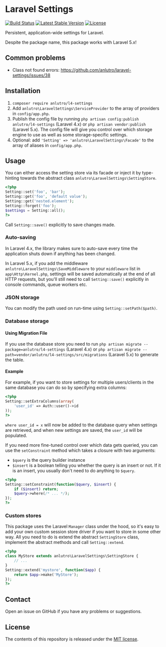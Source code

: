 # Laravel Settings

[![Build Status](https://travis-ci.org/anlutro/laravel-settings.png?branch=master)](https://travis-ci.org/anlutro/laravel-settings)
[![Latest Stable Version](https://poser.pugx.org/anlutro/l4-settings/v/stable.svg)](https://github.com/anlutro/laravel-settings/releases)
[![License](https://poser.pugx.org/anlutro/l4-settings/license.svg)](http://opensource.org/licenses/MIT)

Persistent, application-wide settings for Laravel.

Despite the package name, this package works with Laravel 5.x!

## Common problems

- Class not found errors: https://github.com/anlutro/laravel-settings/issues/38

## Installation

1. `composer require anlutro/l4-settings`
2. Add `anlutro\LaravelSettings\ServiceProvider` to the array of providers in `config/app.php`.
3. Publish the config file by running `php artisan config:publish anlutro/l4-settings` (Laravel 4.x) or `php artisan vendor:publish` (Laravel 5.x). The config file will give you control over which storage engine to use as well as some storage-specific settings.
4. Optional: add `'Setting' => 'anlutro\LaravelSettings\Facade'` to the array of aliases in `config/app.php`.

## Usage

You can either access the setting store via its facade or inject it by type-hinting towards the abstract class `anlutro\LaravelSettings\SettingStore`.

```php
<?php
Setting::set('foo', 'bar');
Setting::get('foo', 'default value');
Setting::get('nested.element');
Setting::forget('foo');
$settings = Setting::all();
?>
```

Call `Setting::save()` explicitly to save changes made.


### Auto-saving

In Laravel 4.x, the library makes sure to auto-save every time the application shuts down if anything has been changed.

In Laravel 5.x, if you add the middleware `anlutro\LaravelSettings\SaveMiddleware` to your `middleware` list in `app\Http\Kernel.php`, settings will be saved automatically at the end of all HTTP requests, but you'll still need to call `Setting::save()` explicitly in console commands, queue workers etc.


### JSON storage

You can modify the path used on run-time using `Setting::setPath($path)`.


### Database storage

#### Using Migration File

If you use the database store you need to run `php artisan migrate --package=anlutro/l4-settings` (Laravel 4.x) or `php artisan migrate --path=vendor/anlutro/l4-settings/src/migrations` (Laravel 5.x) to generate the table.

#### Example

For example, if you want to store settings for multiple users/clients in the same database you can do so by specifying extra columns:

```php
<?php
Setting::setExtraColumns(array(
	'user_id' => Auth::user()->id
));
?>
```

`where user_id = x` will now be added to the database query when settings are retrieved, and when new settings are saved, the `user_id` will be populated.

If you need more fine-tuned control over which data gets queried, you can use the `setConstraint` method which takes a closure with two arguments:

- `$query` is the query builder instance
- `$insert` is a boolean telling you whether the query is an insert or not. If it is an insert, you usually don't need to do anything to `$query`.

```php
<?php
Setting::setConstraint(function($query, $insert) {
	if ($insert) return;
	$query->where(/* ... */);
});
?>
```

### Custom stores

This package uses the Laravel `Manager` class under the hood, so it's easy to add your own custom session store driver if you want to store in some other way. All you need to do is extend the abstract `SettingStore` class, implement the abstract methods and call `Setting::extend`.

```php
<?php
class MyStore extends anlutro\LaravelSettings\SettingStore {
	// ...
}
Setting::extend('mystore', function($app) {
	return $app->make('MyStore');
});
?>
```


## Contact

Open an issue on GitHub if you have any problems or suggestions.


## License

The contents of this repository is released under the [MIT license](http://opensource.org/licenses/MIT).
